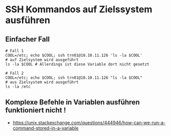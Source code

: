 # SSH Kommandos auf Zielssystem ausführen 

## Einfacher Fall
```
# Fall 1 
COOL=/etc; echo $COOL; ssh trn01@10.10.11.126 'ls -la $COOL'
# auf Zielsystem wird ausgeführt 
ls -la $COOL # Allerdings ist diese Variable dort nicht gesetzt

# Fall 2 
COOL=/etc; echo $COOL; ssh trn01@10.10.11.126 "ls -la $COOL"
# aus Zielsystem wird ausgeführt 
ls -la /etc 

```
## Komplexe Befehle in Variablen ausführen funktioniert nicht ! 

  * https://unix.stackexchange.com/questions/444946/how-can-we-run-a-command-stored-in-a-variable
